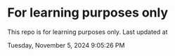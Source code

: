 # For learning purposes only
This repo is for learning purposes only.
Last updated at

Tuesday, November 5, 2024 9:05:26 PM


